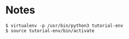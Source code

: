 Notes
=====

```
$ virtualenv -p /usr/bin/python3 tutorial-env
$ source tutorial-env/bin/activate
``` 
